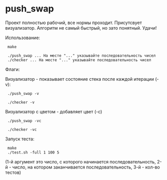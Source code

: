 # push_swap
Проект полностью рабочий, все нормы проходит. Присутсвует визуализатор.
Алгоритм не самый быстрый, но зато понятный. Удачи!


Использование:

     make

     ./push_swap ... На месте "..." указывайте последовательность чисел
     ./checker ... На месте "..." указывайте последовательность чисел


Флаги:

Визуализатор - показывает состояние стека после каждой итерации (-v):

     ./push_swap -v
     
     ./checker -v
     
Визуализатор с цветом - добавляет цвет (-с)

     ./push_swap -vc
     
     ./checker -vc

Запуск теста:

     make
     ./test.sh -full 1 100 5
     
(1-й аргумент это число, с которого начинается последовательность, 2-й - число, на котором заканчивается последовательность, 3-й - кол-во тестов)
